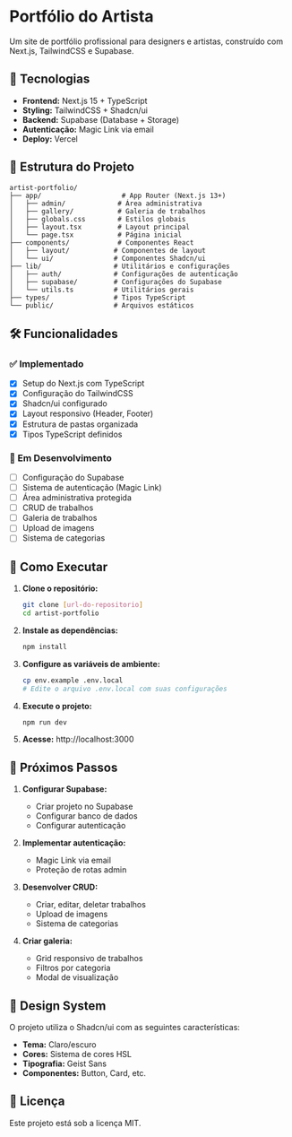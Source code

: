 # Portfólio do Artista

Um site de portfólio profissional para designers e artistas, construído com Next.js, TailwindCSS e Supabase.

## 🚀 Tecnologias

- **Frontend:** Next.js 15 + TypeScript
- **Styling:** TailwindCSS + Shadcn/ui
- **Backend:** Supabase (Database + Storage)
- **Autenticação:** Magic Link via email
- **Deploy:** Vercel

## 📁 Estrutura do Projeto

```
artist-portfolio/
├── app/                    # App Router (Next.js 13+)
│   ├── admin/             # Área administrativa
│   ├── gallery/           # Galeria de trabalhos
│   ├── globals.css        # Estilos globais
│   ├── layout.tsx         # Layout principal
│   └── page.tsx           # Página inicial
├── components/            # Componentes React
│   ├── layout/           # Componentes de layout
│   └── ui/               # Componentes Shadcn/ui
├── lib/                  # Utilitários e configurações
│   ├── auth/             # Configurações de autenticação
│   ├── supabase/         # Configurações do Supabase
│   └── utils.ts          # Utilitários gerais
├── types/                # Tipos TypeScript
└── public/               # Arquivos estáticos
```

## 🛠️ Funcionalidades

### ✅ Implementado

- [x] Setup do Next.js com TypeScript
- [x] Configuração do TailwindCSS
- [x] Shadcn/ui configurado
- [x] Layout responsivo (Header, Footer)
- [x] Estrutura de pastas organizada
- [x] Tipos TypeScript definidos

### 🚧 Em Desenvolvimento

- [ ] Configuração do Supabase
- [ ] Sistema de autenticação (Magic Link)
- [ ] Área administrativa protegida
- [ ] CRUD de trabalhos
- [ ] Galeria de trabalhos
- [ ] Upload de imagens
- [ ] Sistema de categorias

## 🚀 Como Executar

1. **Clone o repositório:**

   ```bash
   git clone [url-do-repositorio]
   cd artist-portfolio
   ```

2. **Instale as dependências:**

   ```bash
   npm install
   ```

3. **Configure as variáveis de ambiente:**

   ```bash
   cp env.example .env.local
   # Edite o arquivo .env.local com suas configurações
   ```

4. **Execute o projeto:**

   ```bash
   npm run dev
   ```

5. **Acesse:** http://localhost:3000

## 📝 Próximos Passos

1. **Configurar Supabase:**

   - Criar projeto no Supabase
   - Configurar banco de dados
   - Configurar autenticação

2. **Implementar autenticação:**

   - Magic Link via email
   - Proteção de rotas admin

3. **Desenvolver CRUD:**

   - Criar, editar, deletar trabalhos
   - Upload de imagens
   - Sistema de categorias

4. **Criar galeria:**
   - Grid responsivo de trabalhos
   - Filtros por categoria
   - Modal de visualização

## 🎨 Design System

O projeto utiliza o Shadcn/ui com as seguintes características:

- **Tema:** Claro/escuro
- **Cores:** Sistema de cores HSL
- **Tipografia:** Geist Sans
- **Componentes:** Button, Card, etc.

## 📄 Licença

Este projeto está sob a licença MIT.
